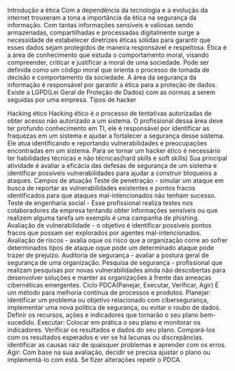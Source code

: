 
Introdução a ética
	Com a dependência da tecnologia e a evolução da internet trouxeram a tona a importância da ética na segurança da informação. Com tantas informações sensíveis e valiosas sendo armazenadas, compartilhadas e processadas digitalmente surge a necessidade de estabelecer diretrizes éticas sólidas para garantir que esses dados sejam protegidos de maneira responsável e respeitosa. 
	Ética é a área de conhecimento que estuda o comportamento moral, visando compreender, criticar e justificar a moral de uma sociedade. Pode ser definida como um código moral que orienta o processo de tomada de decisão e comportamento da sociedade.
	A área da segurança da informação é responsável por garantir a ética para a proteção de dados. Existe a LGPD(Lei Geral de Proteção de Dados) com as normas a serem seguidas por uma empresa.
Tipos de hacker

Hacking ético
	Hacking ético é o processo de tentativas autorizadas de obter acesso não autorizado a um sistema. O profissional dessa área deve ter profundo conhecimento em TI, ele é responsável por identificar as fraquezas em um sistema e ajudar a fortalecer a segurança desse sistema. Ele atua identificando e reportando vulnerabilidades e preocupações encontradas em um sistema.
	Para se tornar um hacker ético é necessário ter habilidades técnicas e não técnicas(hard skills e soft skills)
	Sua principal atividade é avaliar a eficácia das defesas de segurança de um sistema e identificar possíveis vulnerabilidades para ajudar a construir bloqueios a ataques.
Campos de atuação
	Teste de penetração - simular um ataque em busca de reportar as vulnerabilidades existentes e pontos fracos identificados para que ataques mal-intencionados não tenham sucesso.
	Teste de engenharia social - Esse profissional realiza testes nos colaboradores da empresa tentando obter informações sensíveis ou que realizem alguma tarefa um exemplo é uma campanha de phishing.
	Avaliação de vulnerabilidade - o objetivo é identificar possíveis pontos fracos que possam ser explorados por agentes mal-intencionados.
	Avaliação de riscos - avalia oque os risco que a organização corre ao sofrer determinados tipos de ataque oque pode um determinado ataque pode trazer de prejuízo.
	Auditoria de segurança - avaliar a postura geral de segurança de uma organização.
	Pesquisa de segurança - profissional que realizam pesquisas por novas vulnerabilidades ainda não descobertas para desenvolver soluções e manter as organizações á frente das ameaças cibernéticas emergentes.
Ciclo PDCA(Panejar, Executar, Verificar, Agir)
	É um método para melhoria contínua de processos e produtos.
	Planejar: identificar um problema ou objetivo relacionado com cibersegurança, implementar uma nova política de segurança, ou evitar o roubo de dados. Definir os recursos, ações e indicadores que tornarão o seu plano bem-sucedido.
	Executar: Colocar em prática o seu plano e monitorar os indicadores.
	Verificar os resultados e dados do seu plano. Compará-los com os resultados esperados e ver se há lacunas ou discrepâncias. identificar as causas raiz de quaisquer problemas e aprender com os erros.
	Agir: Com base na sua avaliação, decidir se precisa ajustar o plano ou implementá-lo com está. Se fizer alterações repetir o PDCA.
